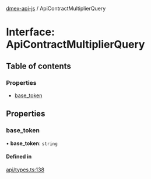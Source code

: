 [dmex-api-js](../README.md) / ApiContractMultiplierQuery

# Interface: ApiContractMultiplierQuery

## Table of contents

### Properties

- [base\_token](ApiContractMultiplierQuery.md#base_token)

## Properties

### base\_token

• **base\_token**: `string`

#### Defined in

[api/types.ts:138](https://github.com/dmex-app/node-api-js/blob/70d7108/src/api/types.ts#L138)

